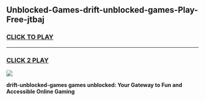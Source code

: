 
## Unblocked-Games-drift-unblocked-games-Play-Free-jtbaj
<h3>
<a href="https://premium76.site?title=drift-unblocked-games&ref=22A">CLICK TO PLAY</a></h3>
<hr>

<h3>
<a href="https://premium76.site?title=drift-unblocked-games&ref=22A">CLICK 2 PLAY</a>
  
</h3>

<a href="https://premium76.site?title=drift-unblocked-games&ref=22A"><img src="https://clearcache.store/games.png"></a>


**drift-unblocked-games games unblocked: Your Gateway to Fun and Accessible Online Gaming**
